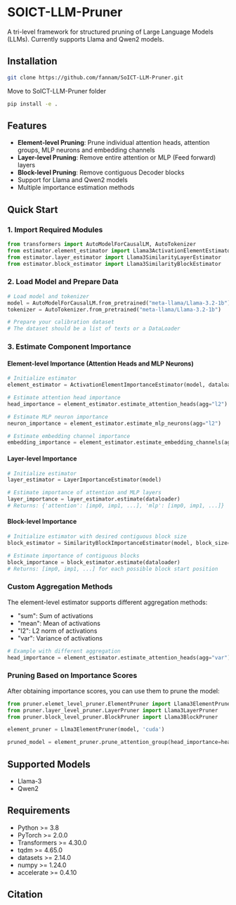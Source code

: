 # SOICT-LLM-Pruner

A tri-level framework for structured pruning of Large Language Models (LLMs). Currently supports Llama and Qwen2 models.

## Installation

```bash
git clone https://github.com/fannam/SoICT-LLM-Pruner.git
```

Move to SoICT-LLM-Pruner folder

```bash
pip install -e .
```

## Features

- **Element-level Pruning**: Prune individual attention heads, attention groups, MLP neurons and embedding channels
- **Layer-level Pruning**: Remove entire attention or MLP (Feed forward) layers
- **Block-level Pruning**: Remove contiguous Decoder blocks
- Support for Llama and Qwen2 models
- Multiple importance estimation methods

## Quick Start

### 1. Import Required Modules

```python
from transformers import AutoModelForCausalLM, AutoTokenizer
from estimator.element_estimator import Llama3ActivationElementEstimator
from estimator.layer_estimator import Llama3SimilarityLayerEstimator
from estimator.block_estimator import Llama3SimilarityBlockEstimator
```

### 2. Load Model and Prepare Data

```python
# Load model and tokenizer
model = AutoModelForCausalLM.from_pretrained("meta-llama/Llama-3.2-1b")
tokenizer = AutoTokenizer.from_pretrained("meta-llama/Llama-3.2-1b")

# Prepare your calibration dataset
# The dataset should be a list of texts or a DataLoader
```

### 3. Estimate Component Importance

#### Element-level Importance (Attention Heads and MLP Neurons)

```python
# Initialize estimator
element_estimator = ActivationElementImportanceEstimator(model, dataloader)

# Estimate attention head importance
head_importance = element_estimator.estimate_attention_heads(agg="l2")

# Estimate MLP neuron importance
neuron_importance = element_estimator.estimate_mlp_neurons(agg="l2")

# Estimate embedding channel importance
embedding_importance = element_estimator.estimate_embedding_channels(agg="l2")
```

#### Layer-level Importance

```python
# Initialize estimator
layer_estimator = LayerImportanceEstimator(model)

# Estimate importance of attention and MLP layers
layer_importance = layer_estimator.estimate(dataloader)
# Returns: {'attention': [imp0, imp1, ...], 'mlp': [imp0, imp1, ...]}
```

#### Block-level Importance

```python
# Initialize estimator with desired contiguous block size
block_estimator = SimilarityBlockImportanceEstimator(model, block_size=1)

# Estimate importance of contiguous blocks
block_importance = block_estimator.estimate(dataloader)
# Returns: [imp0, imp1, ...] for each possible block start position
```

### Custom Aggregation Methods

The element-level estimator supports different aggregation methods:
- "sum": Sum of activations
- "mean": Mean of activations
- "l2": L2 norm of activations
- "var": Variance of activations

```python
# Example with different aggregation
head_importance = element_estimator.estimate_attention_heads(agg="var")
```

### Pruning Based on Importance Scores

After obtaining importance scores, you can use them to prune the model:

```python
from pruner.elemet_level_pruner.ElementPruner import Llama3ElementPruner
from pruner.layer_level_pruner.LayerPruner import Llama3LayerPruner
from pruner.block_level_pruner.BlockPruner import Llama3BlockPruner

element_pruner = Llma3ElementPruner(model, 'cuda')

pruned_model = element_pruner.prune_attention_group(head_importance=head_importance, target_group=7)

```

## Supported Models

- Llama-3 
- Qwen2 

## Requirements

- Python >= 3.8
- PyTorch >= 2.0.0
- Transformers >= 4.30.0
- tqdm >= 4.65.0
- datasets >= 2.14.0
- numpy >= 1.24.0
- accelerate >= 0.4.10

## Citation

